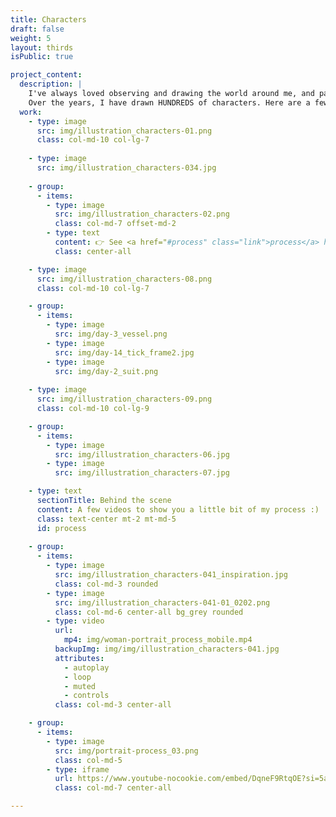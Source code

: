 ```yaml
---
title: Characters
draft: false
weight: 5
layout: thirds
isPublic: true

project_content:
  description: |
    I've always loved observing and drawing the world around me, and paying attention to details. <br />
    Over the years, I have drawn HUNDREDS of characters. Here are a few of them.
  work:
    - type: image
      src: img/illustration_characters-01.png
      class: col-md-10 col-lg-7
    
    - type: image
      src: img/illustration_characters-034.jpg
    
    - group:
      - items:
        - type: image
          src: img/illustration_characters-02.png
          class: col-md-7 offset-md-2
        - type: text
          content: 👉 See <a href="#process" class="link">process</a> here.
          class: center-all

    - type: image
      src: img/illustration_characters-08.png
      class: col-md-10 col-lg-7

    - group:
      - items:
        - type: image
          src: img/day-3_vessel.png
        - type: image
          src: img/day-14_tick_frame2.jpg
        - type: image
          src: img/day-2_suit.png
    
    - type: image
      src: img/illustration_characters-09.png
      class: col-md-10 col-lg-9

    - group:
      - items:
        - type: image
          src: img/illustration_characters-06.jpg
        - type: image
          src: img/illustration_characters-07.jpg

    - type: text
      sectionTitle: Behind the scene
      content: A few videos to show you a little bit of my process :)
      class: text-center mt-2 mt-md-5
      id: process
    
    - group:
      - items:
        - type: image
          src: img/illustration_characters-041_inspiration.jpg
          class: col-md-3 rounded
        - type: image
          src: img/illustration_characters-041-01_0202.png
          class: col-md-6 center-all bg_grey rounded
        - type: video
          url:
            mp4: img/woman-portrait_process_mobile.mp4
          backupImg: img/img/illustration_characters-041.jpg
          attributes: 
            - autoplay
            - loop
            - muted
            - controls
          class: col-md-3 center-all

    - group:
      - items:
        - type: image
          src: img/portrait-process_03.png
          class: col-md-5
        - type: iframe
          url: https://www.youtube-nocookie.com/embed/DqneF9RtqOE?si=5ag_96wG29qasHlW
          class: col-md-7 center-all

---
```

